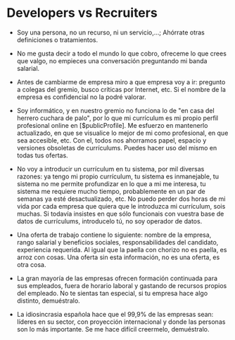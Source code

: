 # Developers vs Recruiters

* Soy una persona, no un recurso, ni un servicio,...; Ahórrate otras definiciones o tratamientos.

* No me gusta decir a todo el mundo lo que cobro, ofreceme lo que crees que valgo, no empieces una conversación preguntando mi banda salarial.

* Antes de cambiarme de empresa miro a que empresa voy a ir: pregunto a colegas del gremio, busco críticas por Internet, etc. Si el nombre de la empresa es confidencial no la podré valorar.

* Soy informático, y en nuestro gremio no funciona lo de "en casa del herrero cuchara de palo", por lo que mi currículum es mi propio perfil profesional online en [$publicProfile]. Me esfuerzo en mantenerlo actualizado, en que se visualice lo mejor de mi como profesional, en que sea accesible, etc. Con el, todos nos ahorramos papel, espacio y versiones obsoletas de currículums. Puedes hacer uso del mismo en todas tus ofertas.

* No voy a introducir un currículum en tu sistema, por mil diversas razones: ya tengo mi propio currículum, tu sistema es inmanejable, tu sistema no me permite profundizar en lo que a mi me interesa, tu sistema me requiere mucho tiempo, probablemente en un par de semanas ya esté desactualizado, etc. No puedo perder dos horas de mi vida por cada empresa que quiera que le introduzca mi currículum, sois muchas. Si todavía insistes en que sólo funcionais con vuestra base de datos de currículums, introducelo tú, no soy operador de datos.

* Una oferta de trabajo contiene lo siguiente: nombre de la empresa, rango salarial y beneficios sociales, responsabilidades del candidato, experiencia requerida. Al igual que la paella con chorizo no es paella, es arroz con cosas. Una oferta sin esta información, no es una oferta, es otra cosa.

* La gran mayoría de las empresas ofrecen formación continuada para sus empleados, fuera de horario laboral y gastando de recursos propios del empleado. No te sientas tan especial, si tu empresa hace algo distinto, demuéstralo.

* La idiosincrasia española hace que el 99,9% de las empresas sean: líderes en su sector, con proyección internacional y donde las personas son lo más importante. Se me hace difícil creermelo, demuéstralo.
